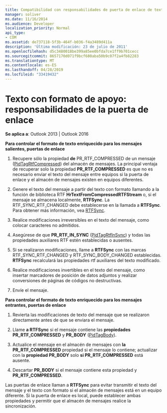 ```yaml
---
title: Compatibilidad con responsabilidades de puerta de enlace de texto con formato
manager: soliver
ms.date: 11/16/2014
ms.audience: Developer
localization_priority: Normal
api_type:
- COM
ms.assetid: de737118-5f3b-464f-b036-f4a3489d411a
description: 'Última modificación: 23 de julio de 2011'
ms.openlocfilehash: d5c3480018be399a85ee0bfda7ce1ff9b701cecc
ms.sourcegitcommit: 8657170d071f9bcf680aba50b9c07f2a4fb82283
ms.translationtype: MT
ms.contentlocale: es-ES
ms.lasthandoff: 04/28/2019
ms.locfileid: "33419432"
---
```

# <a name="supporting-formatted-text-gateway-responsibilities"></a>Texto con formato de apoyo: responsabilidades de la puerta de enlace

  
  
**Se aplica a**: Outlook 2013 | Outlook 2016 
  
 **Para controlar el formato de texto enriquecido para los mensajes salientes, puertas de enlace**
  
1. Recupere sólo la propiedad **de** PR_RTF_COMPRESSED de un mensaje ([PidTagRtfCompressed](pidtagrtfcompressed-canonical-property.md)) del almacén de mensajes. La principal ventaja de recuperar solo la propiedad **PR_RTF_COMPRESSED** es que no es necesario enviar el texto del mensaje entre equipos si la puerta de enlace y el almacén de mensajes existen en equipos diferentes. 
    
2. Genere el texto del mensaje a partir del texto con formato llamando a la función de biblioteca RTF **HrTextFromCompressedRTFStream** o, si el mensaje se almacena localmente, **RTFSync**. La RTF_SYNC_RTF_CHANGED debe establecerse en la llamada a **RTFSync**. Para obtener más información, vea [RTFSync](rtfsync.md).
    
3. Realice modificaciones irreversibles en el texto del mensaje, como colocar caracteres no admitidos. 
    
4. Asegúrese de que **PR_RTF_IN_SYNC** ([PidTagRtfInSync](pidtagrtfinsync-canonical-property.md)) y todas las propiedades auxiliares RTF estén establecidas o ausentes.
    
5. Si se realizaron modificaciones, llame a **RTFSync** con las marcas RTF_SYNC_RTF_CHANGED y RTF_SYNC_BODY_CHANGED establecidas. **RTFSync** recalculará las propiedades rtf auxiliares del texto modificado. 
    
6. Realice modificaciones invertibles en el texto del mensaje, como insertar marcadores de posición de datos adjuntos y realizar conversiones de páginas de códigos no destructivas.
    
7. Envíe el mensaje.
    
 **Para controlar el formato de texto enriquecido para los mensajes entrantes, puertas de enlace**
  
1. Revierta las modificaciones de texto del mensaje que se realizaron directamente antes de que se enviara el mensaje. 
    
2. Llame **a RTFSync** si el mensaje contiene las **propiedades PR_RTF_COMPRESSED** y **PR_BODY** ([PidTagBody](pidtagbody-canonical-property.md)). 
    
3. Actualice el mensaje en el almacén de mensajes con **la PR_RTF_COMPRESSED** propiedad si el mensaje lo contiene; actualizar con la **propiedad PR_BODY** solo **si PR_RTF_COMPRESSED** está ausente. 
    
4. Descartar **PR_BODY** si el mensaje contiene esta propiedad y **PR_RTF_COMPRESSED**.
    
Las puertas de enlace llaman a **RTFSync** para evitar transmitir el texto del mensaje y el texto con formato si el almacén de mensajes está en un equipo diferente. Si la puerta de enlace es local, puede establecer ambas propiedades y permitir que el almacén de mensajes realice la sincronización. 
  

